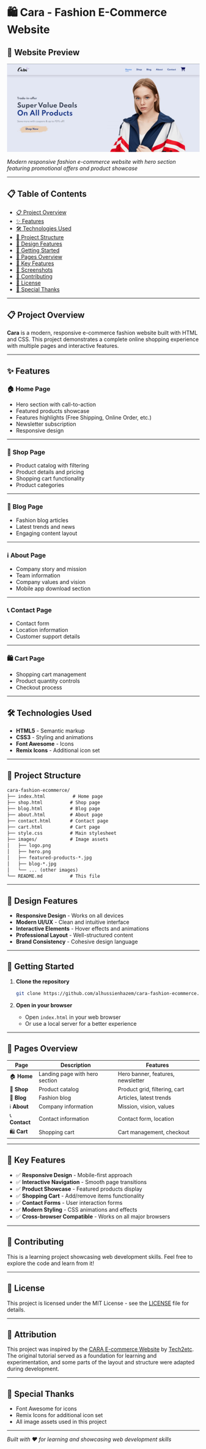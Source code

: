 # 🛍️ Cara - Fashion E-Commerce Website

## 📸 Website Preview

![Cara Fashion E-Commerce Website](images/website-showcase.jpg)

*Modern responsive fashion e-commerce website with hero section featuring promotional offers and product showcase*

---

## 📋 Table of Contents
- [📋 Project Overview](#-project-overview)
- [✨ Features](#-features)
- [🛠️ Technologies Used](#️-technologies-used)
- [📁 Project Structure](#-project-structure)
- [🎨 Design Features](#-design-features)
- [🚀 Getting Started](#-getting-started)
- [📱 Pages Overview](#-pages-overview)
- [🎯 Key Features](#-key-features)
- [📸 Screenshots](#-screenshots)
- [🤝 Contributing](#-contributing)
- [📄 License](#-license)
- [🌟 Special Thanks](#-special-thanks)

---

## 📋 Project Overview

**Cara** is a modern, responsive e-commerce fashion website built with HTML and CSS. This project demonstrates a complete online shopping experience with multiple pages and interactive features.

---

## ✨ Features

### 🏠 **Home Page**
- Hero section with call-to-action
- Featured products showcase
- Features highlights (Free Shipping, Online Order, etc.)
- Newsletter subscription
- Responsive design

---

### 🛒 **Shop Page**
- Product catalog with filtering
- Product details and pricing
- Shopping cart functionality
- Product categories

---

### 📝 **Blog Page**
- Fashion blog articles
- Latest trends and news
- Engaging content layout

---

### ℹ️ **About Page**
- Company story and mission
- Team information
- Company values and vision
- Mobile app download section

---

### 📞 **Contact Page**
- Contact form
- Location information
- Customer support details

---

### 🛍️ **Cart Page**
- Shopping cart management
- Product quantity controls
- Checkout process

---

## 🛠️ Technologies Used

- **HTML5** - Semantic markup
- **CSS3** - Styling and animations
- **Font Awesome** - Icons
- **Remix Icons** - Additional icon set

---

## 📁 Project Structure

```
cara-fashion-ecommerce/
├── index.html          # Home page
├── shop.html          # Shop page
├── blog.html          # Blog page
├── about.html         # About page
├── contact.html       # Contact page
├── cart.html          # Cart page
├── style.css          # Main stylesheet
├── images/            # Image assets
│   ├── logo.png
│   ├── hero.png
│   ├── featured-products-*.jpg
│   ├── blog-*.jpg
│   └── ... (other images)
└── README.md          # This file
```

---

## 🎨 Design Features

- **Responsive Design** - Works on all devices
- **Modern UI/UX** - Clean and intuitive interface
- **Interactive Elements** - Hover effects and animations
- **Professional Layout** - Well-structured content
- **Brand Consistency** - Cohesive design language
---

## 🚀 Getting Started

1. **Clone the repository**
   ```bash
   git clone https://github.com/alhussienhazem/cara-fashion-ecommerce.git
   ```

2. **Open in your browser**
   - Open `index.html` in your web browser
   - Or use a local server for a better experience

---

## 📱 Pages Overview

| Page | Description | Features |
|------|-------------|----------|
| 🏠 **Home** | Landing page with hero section | Hero banner, features, newsletter |
| 🛒 **Shop** | Product catalog | Product grid, filtering, cart |
| 📝 **Blog** | Fashion blog | Articles, latest trends |
| ℹ️ **About** | Company information | Mission, vision, values |
| 📞 **Contact** | Contact information | Contact form, location |
| 🛍️ **Cart** | Shopping cart | Cart management, checkout |

---

## 🎯 Key Features

- ✅ **Responsive Design** - Mobile-first approach
- ✅ **Interactive Navigation** - Smooth page transitions
- ✅ **Product Showcase** - Featured products display
- ✅ **Shopping Cart** - Add/remove items functionality
- ✅ **Contact Forms** - User interaction forms
- ✅ **Modern Styling** - CSS animations and effects
- ✅ **Cross-browser Compatible** - Works on all major browsers

---

## 🤝 Contributing

This is a learning project showcasing web development skills. Feel free to explore the code and learn from it!

---

## 📄 License

This project is licensed under the MIT License - see the [LICENSE](LICENSE) file for details.

---

## 🙏 Attribution

This project was inspired by the [CARA E-commerce Website](https://github.com/tech2etc/Build-and-Deploy-Ecommerce-Website) by [Tech2etc](https://www.youtube.com/c/Tech2etc).  
The original tutorial served as a foundation for learning and experimentation, and some parts of the layout and structure were adapted during development.

---

## 🌟 Special Thanks

- Font Awesome for icons
- Remix Icons for additional icon set
- All image assets used in this project

---

*Built with ❤️ for learning and showcasing web development skills* 
